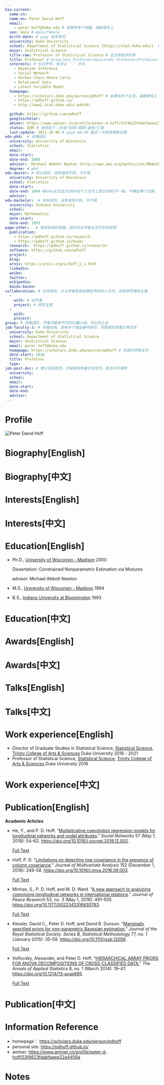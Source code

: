 ```yaml
---
bio-current:
  name-cn: 
  name-en: Peter David Hoff
  email: 
    - peter.hoff@duke.edu # 如果有多个邮箱，请都填写上
  sex: male # male/female
  birth-date: # yyyy 到年即可
  university: Duke University 
  school: Department of Statistical Science [https://stat.duke.edu/]  # 格式：学院名称[学院官网链接]
  major: Statistical Science
  title-raw: Professor of Statistical Science # 主页原始字符串
  title: Professor # Associate Professor/Assistant Professor/Professor
  interests: # 分点罗列，依次以 ‘-’ 开头
    - Bayesian Inference
    - Social Network
    - Markov Chain Monte Carlo
    - Relational Data
    - Latent Variable Model
  homepage: 
    - https://scholars.duke.edu/person/pdhoff # 如果有多个主页，请都填写上
    - https://pdhoff.github.io/
    - http://www2.stat.duke.edu/~pdh10/
    
  github: https://github.com/pdhoff
  googlescholar:  
  aminer: https://www.aminer.cn/profile/peter-d-hoff/53f4623fdabfaeee22a4456a # 从这里查找 https://www.aminer.org/search/person
  status: 在职 # 选项如下：在读/在职/离职/退休/亡故
  last-update: 2021-10-06 # yyyy-mm-dd 最近一次信息更新日期
edu-phd:  # 读博经历
  university: University of Wisconsin  
  school: Statistics 
  email: 
  date-start: 
  date-end: 2000
  advisor:  Michael Abbott Newton [http://www.ams.org/mathscinet/MRAuthorID/322067] # 格式：导师名 [邮箱/网址]
  degree: # phd
edu-master: # 硕士经历，没有或找不到，可不填
  university: University of Wisconsin 
  school: Statistics 
  date-start: 
  date-end: 1994 #Duke主页显示1994和个人主页上显示1995不一致，不确定哪个正确
  advisor:
edu-bachelor:  # 本科经历，没有或找不到，可不填
  university: Indiana University 
  school: 
  major: Mathematics 
  date-start: 
  date-end: 1993
page-other:   # 其他有用的链接，部分可从学者主页子栏目获得
  publication: 
    - https://pdhoff.github.io/research
    - https://pdhoff.github.io/book/
  research:  https://pdhoff.github.io/research/
  software: https://github.com/pdhoff
  project: 
  blog: 
  arxiv: https://arxiv.org/a/hoff_p_1.html
  linkedin: 
  weibo:
  twitter:
  wikipedia:
  baidu-baike:
collaboration: # 合作研究，关注学者和其他哪些学科的人合作，具体研究哪些主题
  - 
    with: # 合作者
    project: # 研究主题
  - 
    with: 
    project: 
group: # 所属团队，学者可能有不同的兴趣小组，可以列上去
job-faculty-1: # 所属机构，若有多个增加编号即可，字段填写参看示例文件
  university: Duke University
  school: Department of Statistical Science 
  major: Statistical Science
  email: peter.hoff@duke.edu
  homepage: https://scholars.duke.edu/person/pdhoff # 机构内学者主页
  date-start: 2018
  title: Professor
  type: 
job-post-doc: # 博士后研究员，字段填写参看示例文件，若无可不填写
  university: 
  school: 
  email: 
  date-start: 
  date-end: 
  advisor: 
---
```


# Profile

![Peter David Hoff](https://stat.duke.edu/sites/stat.duke.edu/files/styles/people_photo_thumbnail/public/externals/cbea4473a20ddf795a11ffca9557e81b.jpg?itok=zQdDkcL_)

# Biography[English]

# Biography[中文]

# Interests[English]

# Interests[中文]

# Education[English]
- Ph.D., [University of Wisconsin - Madison](https://scholars.duke.edu/display/insuniversityofwisconsinmadison "organization name") 2000

   Dissertation: Constrained Nonparametric Estimation via Mixtures

   advisor:  Michael Abbott Newton
- M.S., [University of Wisconsin - Madison](https://scholars.duke.edu/display/insuniversityofwisconsinmadison "organization name") 1994
- B.S., [Indiana University at Bloomington](https://scholars.duke.edu/display/insindianauniversityatbloomington "organization name") 1993
# Education[中文]

# Awards[English]

# Awards[中文]

# Talks[English]

# Talks[中文]

# Work experience[English]

- Director of Graduate Studies in Statistical Science, [Statistical Science](https://scholars.duke.edu/display/org50413713 "organization name"), [Trinity College of Arts & Sciences](https://scholars.duke.edu/display/org50000491 "middle organization") Duke University  2018 - 2021 
- Professor of Statistical Science, [Statistical Science](https://scholars.duke.edu/display/org50413713 "organization name"), [Trinity College of Arts & Sciences](https://scholars.duke.edu/display/org50000491 "middle organization") Duke University  2016
# Work experience[中文]

# Publication[English]
**Academic Articles**
    
- He, Y., and P. D. Hoff. “[Multiplicative coevolution regression models for longitudinal networks and nodal attributes](https://scholars.duke.edu/individual/pub1364954).” _Social Networks_ 57 (May 1, 2019): 54–62. https://doi.org/10.1016/j.socnet.2018.12.002.
        
    [Full Text](http://dx.doi.org/10.1016/j.socnet.2018.12.002 "view full text")
- Hoff, P. D. “[Limitations on detecting row covariance in the presence of column covariance](https://scholars.duke.edu/individual/pub1157261).” _Journal of Multivariate Analysis_ 152 (December 1, 2016): 249–58. https://doi.org/10.1016/j.jmva.2016.09.003.
        
    [Full Text](http://dx.doi.org/10.1016/j.jmva.2016.09.003 "view full text")
 - Minhas, S., P. D. Hoff, and M. D. Ward. “[A new approach to analyzing coevolving longitudinal networks in international relations](https://scholars.duke.edu/individual/pub1132319).” _Journal of Peace Research_ 53, no. 3 (May 1, 2016): 491–505. https://doi.org/10.1177/0022343316630783.
        
    [Full Text](http://dx.doi.org/10.1177/0022343316630783 "view full text")
- Kessler, David C., Peter D. Hoff, and David B. Dunson. “[Marginally specified priors for non-parametric Bayesian estimation.](https://scholars.duke.edu/individual/pub1026168)” _Journal of the Royal Statistical Society. Series B, Statistical Methodology_ 77, no. 1 (January 2015): 35–58. https://doi.org/10.1111/rssb.12059.
        
    [Full Text](http://dx.doi.org/10.1111/rssb.12059 "view full text")
- Volfovsky, Alexander, and Peter D. Hoff. “[HIERARCHICAL ARRAY PRIORS FOR ANOVA DECOMPOSITIONS OF CROSS-CLASSIFIED DATA.](https://scholars.duke.edu/individual/pub1143480)” _The Annals of Applied Statistics_ 8, no. 1 (March 2014): 19–47. https://doi.org/10.1214/13-aoas685.
        
    [Full Text](http://dx.doi.org/10.1214/13-aoas685 "view full text")
# Publication[中文]

# Information Reference
- homepage： https://scholars.duke.edu/person/pdhoff
- personal site: https://pdhoff.github.io/
- aminer: https://www.aminer.cn/profile/peter-d-hoff/53f4623fdabfaeee22a4456a
# Notes